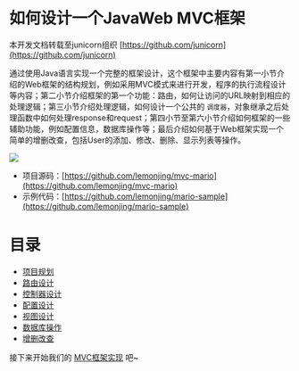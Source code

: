 # 如何设计一个JavaWeb MVC框架

本开发文档转载至junicorn组织 [https://github.com/junicorn](https://github.com/junicorn) 

通过使用Java语言实现一个完整的框架设计，这个框架中主要内容有第一小节介绍的Web框架的结构规划，例如采用MVC模式来进行开发，程序的执行流程设计等内容；第二小节介绍框架的第一个功能：路由，如何让访问的URL映射到相应的处理逻辑；第三小节介绍处理逻辑，如何设计一个公共的 `调度器`，对象继承之后处理函数中如何处理response和request；第四小节至第六小节介绍如何框架的一些辅助功能，例如配置信息，数据库操作等；最后介绍如何基于Web框架实现一个简单的增删改查，包括User的添加、修改、删除、显示列表等操作。

![](http://i.imgur.com/QH8SRfB.png)

- 项目源码：[https://github.com/lemonjing/mvc-mario](https://github.com/lemonjing/mvc-mario)
- 示例代码：[https://github.com/lemonjing/mario-sample](https://github.com/lemonjing/mario-sample)

# 目录

* [项目规划](1.plan.md)
* [路由设计](2.route.md)
* [控制器设计](3.controller.md)
* [配置设计](4.config.md)
* [视图设计](5.view.md)
* [数据库操作](6.dbutil.md)
* [增删改查](7.crud.md)

接下来开始我们的 [MVC框架实现](1.plan.md) 吧~
